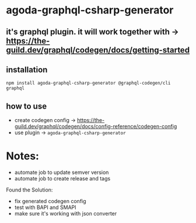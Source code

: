 # agoda-graphql-csharp-generator
## it's graphql plugin. it will work together with -> https://the-guild.dev/graphql/codegen/docs/getting-started

## installation
```node
npm install agoda-graphql-csharp-generator @graphql-codegen/cli graphql
```

## how to use
- create codegen config -> https://the-guild.dev/graphql/codegen/docs/config-reference/codegen-config
- use plugin -> `agoda-graphql-csharp-generator`

# Notes:
- automate job to update semver version
- automate job to create release and tags


Found the Solution:
- fix generated codegen config
- test with BAPI and SMAPI
- make sure it's working with json converter
